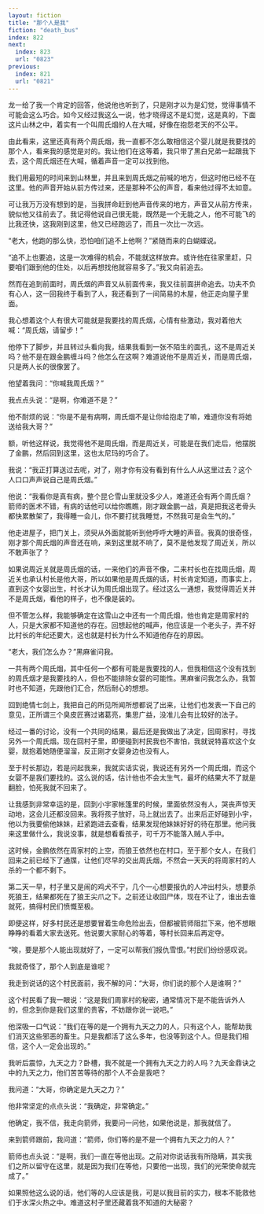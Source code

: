 ```yaml
---
layout: fiction
title: "那个人是我"
fiction: "death_bus"
index: 822
next:
  index: 823
  url: "0823"
previous:
  index: 821
  url: "0821"
---
```

龙一给了我一个肯定的回答，他说他也听到了，只是刚才以为是幻觉，觉得事情不可能会这么巧合。如今又经过我这么一说，他才晓得这不是幻觉，这是真的，下面这片山林之中，着实有一个叫周氏烟的人在大喊，好像在抱怨老天的不公平。

由此看来，这里还真有两个周氏烟，我一直都不怎么敢相信这个婴儿就是我要找的那个人，看来我的感觉是对的。我让他们在这等着，我只带了黑白兄弟一起跟我下去，这个周氏烟还在大喊，循着声音一定可以找到他。

我们用最短的时间来到山林里，并且来到周氏烟之前喊的地方，但这时他已经不在这里。他的声音开始从前方传过来，还是那种不公的声音，看来他过得不太如意。

可让我万万没有想到的是，当我拼命赶到他声音传来的地方，声音又从前方传来，貌似他又往前去了。我记得他说自己很无能，既然是一个无能之人，他不可能飞的比我还快，这我刚到这里，他又已经跑远了，而且一次比一次远。

“老大，他跑的那么快，恐怕咱们追不上他啊？”紧随而来的白蝴蝶说。

“追不上也要追，这是一次难得的机会，不能就这样放弃。或许他在往家里赶，只要咱们跟到他的住处，以后再想找他就容易多了。”我又向前追去。

然而在追到前面时，周氏烟的声音又从前面传来，我又往前面拼命追去。功夫不负有心人，这一回我终于看到了人，我还看到了一间简易的木屋，他正走向屋子里面。

我心想着这个人有很大可能就是我要找的周氏烟，心情有些激动，我对着他大喊：“周氏烟，请留步！”

他停下了脚步，并且转过头看向我，结果我看到一张不陌生的面孔，这不是周近关吗？他不是在跟金鹏缠斗吗？他怎么在这啊？难道说他不是周近关，而是周氏烟，只是两人长的很像罢了。

他望着我问：“你喊我周氏烟？”

我点点头说：“是啊，你难道不是？”

他不耐烦的说：“你是不是有病啊，周氏烟不是让你给抱走了嘛，难道你没有将她送给我大哥？”

额，听他这样说，我觉得他不是周氏烟，而是周近关，可能是在我们走后，他摆脱了金鹏，然后回到这里，这也太尼玛的巧合了。

我说：“我正打算送过去呢，对了，刚才你有没有看到有什么人从这里过去？这个人口口声声说自己是周氏烟。”

他说：“我看你是真有病，整个昆仑雪山里就没多少人，难道还会有两个周氏烟？箭师的医术不错，有病的话他可以给你瞧瞧，刚才跟金鹏一战，真是把我这老骨头都快累散架了，我得睡一会儿，你不要打扰我睡觉，不然我可是会生气的。”

他走进屋子，把门关上，须臾从外面就能听到他呼呼大睡的声音。我真的很奇怪，刚才那个周氏烟的声音还在响，来到这里就不响了，莫不是他发现了周近关，所以不敢声张了？

如果说周近关就是周氏烟的话，一来他们的声音不像，二来村长也在找周氏烟，周近关也承认村长是他大哥，所以如果他是周氏烟的话，村长肯定知道，而事实上，直到这个女婴出生，村长才认为周氏烟出现了。经过这么一通想，我觉得周近关并不是周氏烟，看他的样子，也不像是装的。

但不管怎么样，我能够确定在这雪山之中还有一个周氏烟，他也肯定是周家村的人，只是大家都不知道他的存在。回想起他的喊声，他应该是一个老头子，弄不好比村长的年纪还要大，这也就是村长为什么不知道他存在的原因。

“老大，我们怎么办？”黑麻雀问我。

一共有两个周氏烟，其中任何一个都有可能是我要找的人，但我相信这个没有找到的周氏烟才是我要找的人，但也不能排除女婴的可能性。黑麻雀问我怎么办，我暂时也不知道，先跟他们汇合，然后耐心的想想。

回到绝情七剑上，我把自己的所见所闻所想都说了出来，让他们也发表一下自己的意见，正所谓三个臭皮匠赛过诸葛亮，集思广益，没准儿会有比较好的法子。

经过一番的讨论，没有一个共同的结果，最后还是我做出了决定，回周家村，寻找另外一个周氏烟。现在回村子里，即便碰到村民我也不害怕，我就说特喜欢这个女婴，就抱着她随便溜溜，反正刚才女婴身边也没有人。

至于村长那边，若是问起我来，我就实话实说，我说还有另外一个周氏烟，而这个女婴不是我们要找的。这么说的话，估计他也不会太生气，最坏的结果大不了就是翻脸，怕死我就不回来了。

让我感到非常幸运的是，回到小宇家帐篷里的时候，里面依然没有人，哭丧声惊天动地，这会儿还都没回来。我将孩子放好，马上就出去了。出来后正好碰到小宇，他以为我要偷他妹妹，赶紧跑进去查看，结果发现他妹妹好好的待在那里。他问我来这里做什么，我说没事，就是想看看孩子，可千万不能落入贼人手中。

这时候，金鹏依然在周家村的上空，而狼王依然也在村口，至于那个女人，在我们回来之前已经下了通牒，让他们尽早的交出周氏烟，不然会一天天的将周家村的人杀的一个都不剩下。

第二天一早，村子里又是闹的鸡犬不宁，几个一心想要报仇的人冲出村头，想要杀死狼王，结果都死在了狼王尖爪之下。之前还让收回尸体，现在不让了，谁出去谁就死，搞得村民们愤慨至极。

即便这样，好多村民还是想要冒着生命危险出去，但都被箭师阻拦下来，他不想眼睁睁的看着大家去送死。他说要大家耐心的等着，等村长回来后再定夺。

“唉，要是那个人能出现就好了，一定可以帮我们报仇雪恨。”村民们纷纷感叹说。

我就奇怪了，那个人到底是谁呢？

我走到说话的这个村民面前，我不解的问：“大哥，你们说的那个人是谁啊？”

这个村民看了我一眼说：“这是我们周家村的秘密，通常情况下是不能告诉外人的，但念到你是我们这里的贵客，不妨跟你说一说吧。”

他深吸一口气说：“我们在等的是一个拥有九天之力的人，只有这个人，能帮助我们消灭这些邪恶的畜生。只是我都活了这么多年，也没等到这个人。但是我们相信，这个人一定会出现的。”

我听后震惊，九天之力？卧槽，我不就是一个拥有九天之力的人吗？九天金鼎诀之中的九天之力，他们苦苦等待的那个人不会是我吧？

我问道：“大哥，你确定是九天之力？”

他非常坚定的点点头说：“我确定，非常确定。”

他确定，我不信，我走向箭师，我要问一问他，如果他说是，那我就信了。

来到箭师跟前，我问道：“箭师，你们等的是不是一个拥有九天之力的人？”

箭师也点头说：“是啊，我们一直在等他出现。之前对你说话我有所隐瞒，其实我们之所以留守在这里，就是因为我们在等他，只要他一出现，我们的光荣使命就完成了。”

如果照他这么说的话，他们等的人应该是我，可是以我目前的实力，根本不能救他们于水深火热之中。难道这村子里还藏着我不知道的大秘密？